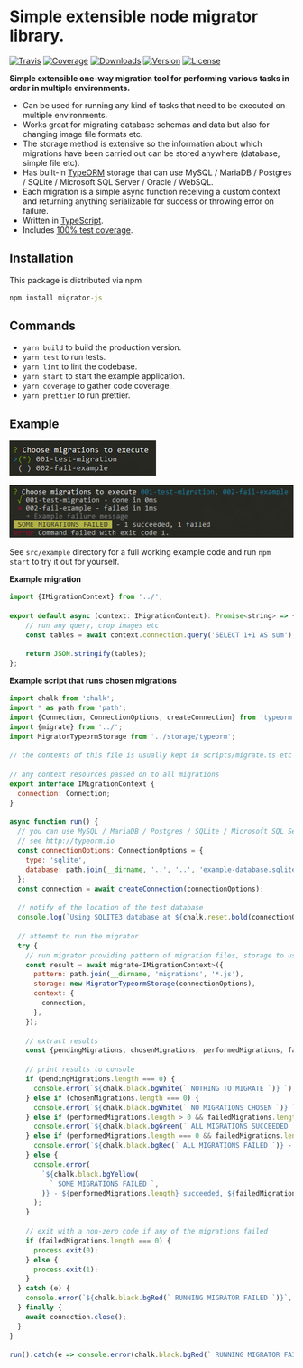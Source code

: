 # Simple extensible node migrator library.

[![Travis](https://img.shields.io/travis/kallaspriit/migrator-js.svg)](https://travis-ci.org/kallaspriit/migrator-js)
[![Coverage](https://img.shields.io/coveralls/kallaspriit/migrator-js.svg)](https://coveralls.io/github/kallaspriit/migrator-js)
[![Downloads](https://img.shields.io/npm/dm/migrator-js.svg)](http://npm-stat.com/charts.html?package=migrator-js&from=2015-08-01)
[![Version](https://img.shields.io/npm/v/migrator-js.svg)](http://npm.im/migrator-js)
[![License](https://img.shields.io/npm/l/migrator-js.svg)](http://opensource.org/licenses/MIT)

**Simple extensible one-way migration tool for performing various tasks in order in multiple environments.**

- Can be used for running any kind of tasks that need to be executed on multiple environments.
- Works great for migrating database schemas and data but also for changing image file formats etc.
- The storage method is extensive so the information about which migrations have been carried out can be stored anywhere (database, simple file etc).
- Has built-in [TypeORM](http://typeorm.io) storage that can use MySQL / MariaDB / Postgres / SQLite / Microsoft SQL Server / Oracle / WebSQL.
- Each migration is a simple async function receiving a custom context and returning anything serializable for success or throwing error on failure.
- Written in [TypeScript](https://www.typescriptlang.org/).
- Includes [100% test coverage](https://coveralls.io/github/kallaspriit/migrator-js).

## Installation

This package is distributed via npm

```cmd
npm install migrator-js
```

## Commands

- `yarn build` to build the production version.
- `yarn test` to run tests.
- `yarn lint` to lint the codebase.
- `yarn start` to start the example application.
- `yarn coverage` to gather code coverage.
- `yarn prettier` to run prettier.

## Example

![Choose migrations](https://raw.githubusercontent.com/kallaspriit/migrator-js/master/screenshots/choose-migrations.png)

![Result](https://raw.githubusercontent.com/kallaspriit/migrator-js/master/screenshots/result.png)

See `src/example` directory for a full working example code and run `npm start` to try it out for yourself.

**Example migration**
```javascript
import {IMigrationContext} from '../';

export default async (context: IMigrationContext): Promise<string> => {
	// run any query, crop images etc
	const tables = await context.connection.query('SELECT 1+1 AS sum');

	return JSON.stringify(tables);
};
```

**Example script that runs chosen migrations**
```javascript
import chalk from 'chalk';
import * as path from 'path';
import {Connection, ConnectionOptions, createConnection} from 'typeorm';
import {migrate} from '../';
import MigratorTypeormStorage from '../storage/typeorm';

// the contents of this file is usually kept in scripts/migrate.ts etc file and run through NPM scripts

// any context resources passed on to all migrations
export interface IMigrationContext {
  connection: Connection;
}

async function run() {
  // you can use MySQL / MariaDB / Postgres / SQLite / Microsoft SQL Server / Oracle / WebSQL
  // see http://typeorm.io
  const connectionOptions: ConnectionOptions = {
    type: 'sqlite',
    database: path.join(__dirname, '..', '..', 'example-database.sqlite3'),
  };
  const connection = await createConnection(connectionOptions);

  // notify of the location of the test database
  console.log(`Using SQLITE3 database at ${chalk.reset.bold(connectionOptions.database)}, delete it to try again`);

  // attempt to run the migrator
  try {
    // run migrator providing pattern of migration files, storage to use and context to pass to each migration
    const result = await migrate<IMigrationContext>({
      pattern: path.join(__dirname, 'migrations', '*.js'),
      storage: new MigratorTypeormStorage(connectionOptions),
      context: {
        connection,
      },
    });

    // extract results
    const {pendingMigrations, chosenMigrations, performedMigrations, failedMigrations} = result;

    // print results to console
    if (pendingMigrations.length === 0) {
      console.error(`${chalk.black.bgWhite(` NOTHING TO MIGRATE `)} `);
    } else if (chosenMigrations.length === 0) {
      console.error(`${chalk.black.bgWhite(` NO MIGRATIONS CHOSEN `)} `);
    } else if (performedMigrations.length > 0 && failedMigrations.length === 0) {
      console.error(`${chalk.black.bgGreen(` ALL MIGRATIONS SUCCEEDED `)} - ${performedMigrations.length} total`);
    } else if (performedMigrations.length === 0 && failedMigrations.length > 0) {
      console.error(`${chalk.black.bgRed(` ALL MIGRATIONS FAILED `)} - ${failedMigrations.length} total`);
    } else {
      console.error(
        `${chalk.black.bgYellow(
          ` SOME MIGRATIONS FAILED `,
        )} - ${performedMigrations.length} succeeded, ${failedMigrations.length} failed`,
      );
    }

    // exit with a non-zero code if any of the migrations failed
    if (failedMigrations.length === 0) {
      process.exit(0);
    } else {
      process.exit(1);
    }
  } catch (e) {
    console.error(`${chalk.black.bgRed(` RUNNING MIGRATOR FAILED `)}`, e.stack);
  } finally {
    await connection.close();
  }
}

run().catch(e => console.error(chalk.black.bgRed(` RUNNING MIGRATOR FAILED `), e.stack));
```